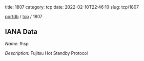 title: 1807
category: tcp
date: 2022-02-10T22:46:10
slug: tcp/1807

[portdb](/) / [tcp](/category/tcp.html) / 1807


## IANA Data

_Name:_ fhsp

_Description:_ Fujitsu Hot Standby Protocol


